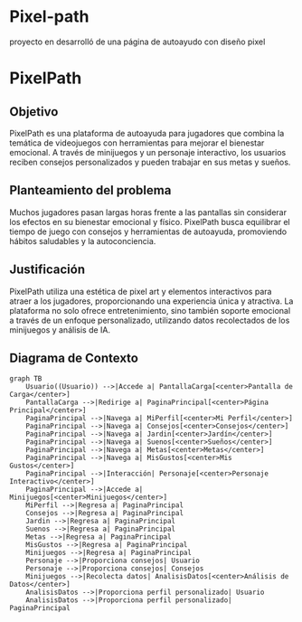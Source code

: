 # Pixel-path
proyecto en desarrolló de una página de autoayudo con diseño pixel

# PixelPath

## Objetivo
PixelPath es una plataforma de autoayuda para jugadores que combina la temática de videojuegos con herramientas para mejorar el bienestar emocional. A través de minijuegos y un personaje interactivo, los usuarios reciben consejos personalizados y pueden trabajar en sus metas y sueños.

## Planteamiento del problema
Muchos jugadores pasan largas horas frente a las pantallas sin considerar los efectos en su bienestar emocional y físico. PixelPath busca equilibrar el tiempo de juego con consejos y herramientas de autoayuda, promoviendo hábitos saludables y la autoconciencia.

## Justificación
PixelPath utiliza una estética de pixel art y elementos interactivos para atraer a los jugadores, proporcionando una experiencia única y atractiva. La plataforma no solo ofrece entretenimiento, sino también soporte emocional a través de un enfoque personalizado, utilizando datos recolectados de los minijuegos y análisis de IA.

## Diagrama de Contexto
```mermaid
graph TB
    Usuario((Usuario)) -->|Accede a| PantallaCarga[<center>Pantalla de Carga</center>]
    PantallaCarga -->|Redirige a| PaginaPrincipal[<center>Página Principal</center>]
    PaginaPrincipal -->|Navega a| MiPerfil[<center>Mi Perfil</center>]
    PaginaPrincipal -->|Navega a| Consejos[<center>Consejos</center>]
    PaginaPrincipal -->|Navega a| Jardin[<center>Jardín</center>]
    PaginaPrincipal -->|Navega a| Suenos[<center>Sueños</center>]
    PaginaPrincipal -->|Navega a| Metas[<center>Metas</center>]
    PaginaPrincipal -->|Navega a| MisGustos[<center>Mis Gustos</center>]
    PaginaPrincipal -->|Interacción| Personaje[<center>Personaje Interactivo</center>]
    PaginaPrincipal -->|Accede a| Minijuegos[<center>Minijuegos</center>]
    MiPerfil -->|Regresa a| PaginaPrincipal
    Consejos -->|Regresa a| PaginaPrincipal
    Jardin -->|Regresa a| PaginaPrincipal
    Suenos -->|Regresa a| PaginaPrincipal
    Metas -->|Regresa a| PaginaPrincipal
    MisGustos -->|Regresa a| PaginaPrincipal
    Minijuegos -->|Regresa a| PaginaPrincipal
    Personaje -->|Proporciona consejos| Usuario
    Personaje -->|Proporciona consejos| Consejos
    Minijuegos -->|Recolecta datos| AnalisisDatos[<center>Análisis de Datos</center>]
    AnalisisDatos -->|Proporciona perfil personalizado| Usuario
    AnalisisDatos -->|Proporciona perfil personalizado| PaginaPrincipal
